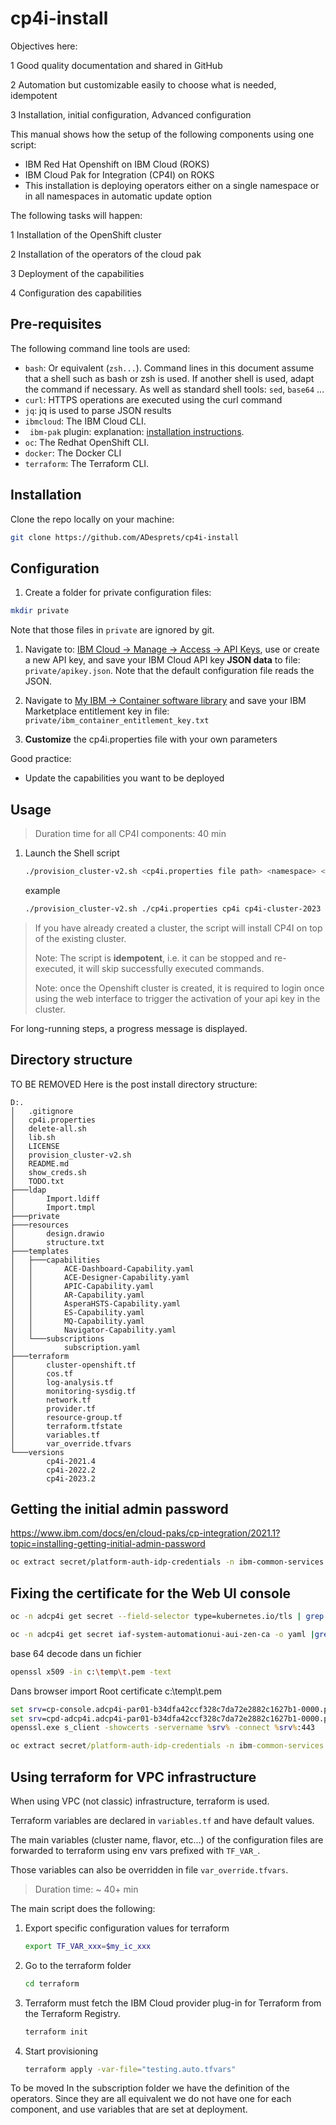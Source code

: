 # cp4i-install

Objectives here:

1 Good quality documentation and shared in GitHub

2 Automation but customizable easily to choose what is needed, idempotent

3 Installation, initial configuration, Advanced configuration

This manual shows how the setup of the following components using one script:

* IBM Red Hat Openshift on IBM Cloud (ROKS)
* IBM Cloud Pak for Integration (CP4I) on ROKS
* This installation is deploying operators either on a single namespace or in all namespaces in automatic update option

The following tasks will happen:

1 Installation of the OpenShift cluster

2 Installation of the operators of the cloud pak

3 Deployment of the capabilities

4 Configuration des capabilities

## Pre-requisites

The following command line tools are used:

* `bash`: Or equivalent (`zsh...`). Command lines in this document assume that a shell such as bash or zsh is used. If another shell is used, adapt the command if necessary. As well as standard shell tools: `sed`, `base64` ...
* `curl`: HTTPS operations are executed using the curl command
* `jq`: jq is used to parse JSON results
* `ibmcloud`: The IBM Cloud CLI.
* ` ibm-pak` plugin: explanation: [installation instructions](https://github.com/IBM/ibm-pak#download-and-verify-software).
* `oc`: The Redhat OpenShift CLI.
* `docker`: The Docker CLI
* `terraform`: The Terraform CLI.

## Installation

Clone the repo locally on your machine:

```bash
git clone https://github.com/ADesprets/cp4i-install
```

## Configuration

1. Create a folder for private configuration files:

  ```bash
  mkdir private
  ```

  Note that those files in `private` are ignored by git.

1. Navigate to: [IBM Cloud &rarr; Manage &rarr; Access &rarr; API Keys](https://cloud.ibm.com/iam/apikeys), use or create a new API key, and save your IBM Cloud API key **JSON data** to file: `private/apikey.json`. Note that the default configuration file reads the JSON.

1. Navigate to [My IBM &rarr; Container software library](https://myibm.ibm.com/products-services/containerlibrary) and save your IBM Marketplace entitlement key in file: `private/ibm_container_entitlement_key.txt`

1. **Customize** the cp4i.properties file with your own parameters

Good practice:
* Update the capabilities you want to be deployed

## Usage

> Duration time for all CP4I components: 40 min

1. Launch the Shell script

    ```bash
    ./provision_cluster-v2.sh <cp4i.properties file path> <namespace> <cluster_name>
    ```

    example

    ```bash
    ./provision_cluster-v2.sh ./cp4i.properties cp4i cp4i-cluster-2023
    ```

> If you have already created a cluster, the script will install CP4I on top of the existing cluster.
>
> Note: The script is **idempotent**, i.e. it can be stopped and re-executed, it will skip successfully executed commands.
>
> Note: once the Openshift cluster is created, it is required to login once using the web interface to trigger the activation of your api key in the cluster.

For long-running steps, a progress message is displayed.

## Directory structure

TO BE REMOVED
Here is the post install directory structure:

```text
D:.
│   .gitignore
│   cp4i.properties
│   delete-all.sh
│   lib.sh
│   LICENSE
│   provision_cluster-v2.sh
│   README.md
│   show_creds.sh
│   TODO.txt
├───ldap
│       Import.ldiff
│       Import.tmpl
├───private
├───resources
│       design.drawio
│       structure.txt
├───templates
│   ├───capabilities
│   │       ACE-Dashboard-Capability.yaml
│   │       ACE-Designer-Capability.yaml
│   │       APIC-Capability.yaml
│   │       AR-Capability.yaml
│   │       AsperaHSTS-Capability.yaml
│   │       ES-Capability.yaml
│   │       MQ-Capability.yaml
│   │       Navigator-Capability.yaml
│   └───subscriptions
│           subscription.yaml
├───terraform
│       cluster-openshift.tf
│       cos.tf
│       log-analysis.tf
│       monitoring-sysdig.tf
│       network.tf
│       provider.tf
│       resource-group.tf
│       terraform.tfstate
│       variables.tf
│       var_override.tfvars
└───versions
        cp4i-2021.4
        cp4i-2022.2
        cp4i-2023.2
```

## Getting the initial admin password

<https://www.ibm.com/docs/en/cloud-paks/cp-integration/2021.1?topic=installing-getting-initial-admin-password>

```bash
oc extract secret/platform-auth-idp-credentials -n ibm-common-services --to=-
```

## Fixing the certificate for the Web UI console

```bash
oc -n adcp4i get secret --field-selector type=kubernetes.io/tls | grep zen
```

```bash
oc -n adcp4i get secret iaf-system-automationui-aui-zen-ca -o yaml |grep ca.crt
```

base 64 decode dans un fichier

```bash
openssl x509 -in c:\temp\t.pem -text
```

Dans browser import Root certificate c:\temp\t.pem

```cmd
set srv=cp-console.adcp4i-par01-b34dfa42ccf328c7da72e2882c1627b1-0000.par01.containers.appdomain.cloud
set srv=cpd-adcp4i.adcp4i-par01-b34dfa42ccf328c7da72e2882c1627b1-0000.par01.containers.appdomain.cloud
openssl.exe s_client -showcerts -servername %srv% -connect %srv%:443
```

```cmd
oc extract secret/platform-auth-idp-credentials -n ibm-common-services --to=-
```

## Using terraform for VPC infrastructure

When using VPC (not classic) infrastructure, terraform is used.

Terraform variables are declared in `variables.tf` and have default values.

The main variables (cluster name, flavor, etc...) of the configuration files are forwarded to terraform using env vars prefixed with `TF_VAR_`.

Those variables can also be overridden in file `var_override.tfvars`.

> Duration time: ~ 40+ min

The main script does the following:

1. Export specific configuration values for terraform

    ```bash
    export TF_VAR_xxx=$my_ic_xxx
    ```

1. Go to the terraform folder

    ```bash
    cd terraform
    ```

1. Terraform must fetch the IBM Cloud provider plug-in for Terraform from the Terraform Registry.

    ```bash
    terraform init
    ```

1. Start provisioning

    ```bash
    terraform apply -var-file="testing.auto.tfvars"
    ```

To be moved
In the subscription folder we have the definition of the operators. Since they are all equivalent we do not have one for each component, and use variables that are set at deployment.
